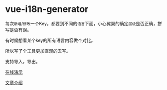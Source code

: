 # vue-i18n-generator

每次`新增`/`修改`一个Key，都要到不同的`语言`下面，小心翼翼的确定`层级`是否正确，拼写是否有误。

有时候想看某个key的所有语言内容做个对比。

所以写了个工具更加直观的去写。

支持导入，导出。

[在线演示](http://vue-i18n-generator.onlytg.com/)

[文章介绍](https://segmentfault.com/a/1190000020357367)
